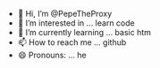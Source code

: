 - 👋 Hi, I’m @PepeTheProxy
- 👀 I’m interested in ... learn code
- 🌱 I’m currently learning ... basic htm
- 📫 How to reach me ... github
- 😄 Pronouns: ... he


